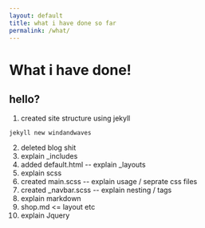 ```yaml
---
layout: default
title: what i have done so far
permalink: /what/
---
```


# What i have done!

## hello?

1. created site structure using jekyll    

  `jekyll new windandwaves`  

2. deleted blog shit  
3. explain _includes  
4. added default.html -- explain _layouts  
5. explain scss  
6. created main.scss -- explain usage / seprate css files  
7. created _navbar.scss -- explain nesting / tags  
8. explain markdown  
9. shop.md <= layout etc  
1. explain Jquery   
